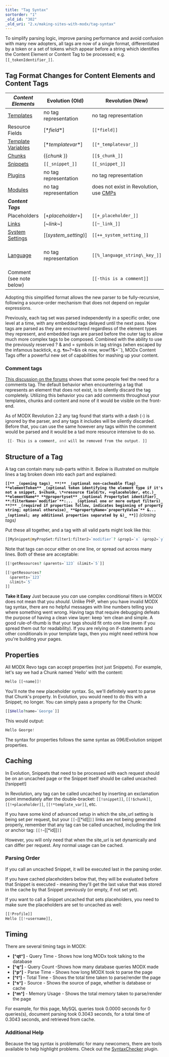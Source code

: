 ```yaml
---
title: "Tag Syntax"
sortorder: "1"
_old_id: "302"
_old_uri: "2.x/making-sites-with-modx/tag-syntax"
---
```


To simplify parsing logic, improve parsing performance and avoid confusion with many new adopters, all tags are now of a single format, differentiated by a token or a set of tokens which appear before a string which identifies the Content Element or Content Tag to be processed; e.g. `[[_tokenIdentifier_]]`.

## Tag Format Changes for Content Elements and Content Tags

| **_Content Elements_**                                                                | Evolution (Old)         | Revolution (New)                                                                                     | Example for Revolution                                                                 |
| ------------------------------------------------------------------------------------- | ----------------------- | ---------------------------------------------------------------------------------------------------- | -------------------------------------------------------------------------------------- |
| [Templates](building-sites/elements/templates "Templates")                            | no tag representation   | no tag representation                                                                                |                                                                                        |
| Resource Fields                                                                       | \[\*_field_\*\]         | `[[*field]]`                                                                                         | `[[*pagetitle]]`                                                                       |
| [Template Variables](building-sites/elements/template-variables "Template Variables") | \[\*_templatevar_\*\]   | `[[*_templatevar_]]`                                                                                 | `[[*tags]]`                                                                            |
| [Chunks](building-sites/elements/chunks "Chunks")                                     | {{_chunk_ }}            | `[[$_chunk_]]`                                                                                       | `[[$header]]`                                                                          |
| [Snippets](extending-modx/snippets "Snippets")                                        | `[[_snippet_]]`         | `[[_snippet_]]`                                                                                      | `[[getResources]]`                                                                     |
| [Plugins](extending-modx/plugins "Plugins")                                           | no tag representation   | no tag representation                                                                                |                                                                                        |
| [Modules](/evolution/1.0/developers-guide/modules "Modules")                          | no tag representation   | does not exist in Revolution, use [CMPs](extending-modx/custom-manager-pages "Custom Manager Pages") |                                                                                        |
| **_Content Tags_**                                                                    |                         |                                                                                                      |                                                                                        |
| Placeholders                                                                          | \[+_placeholder_+\]     | `[[+_placeholder_]]`                                                                                 | `[[+modx.user.id]]`                                                                    |
| [Links](building-sites/resources "Resources")                                         | \[~_link_~\]            | `[[~_link_]]`                                                                                        | `[[~`[[*id]]`? &scheme=`full`]]`                                                       |
| [System Settings](building-sites/settings "System Settings")                          | \[(_system\_setting_)\] | `[[++_system_setting_]]`                                                                             | `[[++site\_start]]`                                                                    |
| [Language](extending-modx/internationalization "Internationalization")                | no tag representation   | `[[%_language_string\_key_]]`                                                                        | `[[%LanguageStringKey? &language=`en` &namespace=`NameSpaceName` &topic=`TopicName`]]` |
| Comment (see note below)                                                              |                         | `[[-this is a comment]]`                                                                             |                                                                                        |

Adopting this simplified format allows the new parser to be fully-recursive, following a source-order mechanism that does not depend on regular expressions.

Previously, each tag set was parsed independently in a specific order, one level at a time, with any embedded tags delayed until the next pass. Now tags are parsed as they are encountered regardless of the element types they represent, and embedded tags are parsed before the outer tag to allow much more complex tags to be composed. Combined with the ability to use the previously reserved ? & and = symbols in tag strings (when escaped by the infamous backtick, e.g. `¶m=`?=&is ok now, wow!?&=``), MODx Content Tags offer a powerful new set of capabilities for mashing up your content.

### Comment tags

[This discussion on the forums](http://modxcms.com/forums/index.php/topic,49368.0.html) shows that some people feel the need for a comments tag. The default behavior when encountering a tag that represents an element that does not exist, is to silently discard the tag completely. Utilizing this behavior you can add comments throughout your templates, chunks and content and none of it would be visible on the front-end.

As of MODX Revolution 2.2 any tag found that starts with a dash (-) is ignored by the parser, and any tags it includes will be silently discarded. Before that, you can use the same however any tags within the comment would be parsed and it would be a tad more resource intensive to do so.

``` php
 [[- This is a comment, and will be removed from the output. ]]
```

## Structure of a Tag

A tag can contain many sub-parts within it. Below is illustrated on multiple lines a tag broken down into each part and explained:

**```[[** _(opening tags)_
**!** _(optional non-cacheable flag)_
**elementToken** _(optional token identifying the element type if it's not a snippet, $=chunk, \*=resource field/tv, +=placeholder, etc.)_
**elementName**
**@propertyset** _(optional PropertySet identifier)_
**:filterName=`modifier`**:... _(optional one or more output filters)_
**?** _(required if properties follow, indicates beginning of property string; optional otherwise)_
**&propertyName=`propertyValue`** &... _(optional; any additional properties separated by &)_
**]]```** _(closing tags)_

Put these all together, and a tag with all valid parts might look like this:

``` php
[[MySnippet@myPropSet:filter1:filter2=`modifier`? &prop1=`x` &prop2=`y`]]
```

Note that tags can occur either on one line, or spread out across many lines. Both of these are acceptable:

``` php
[[!getResources? &parents=`123` &limit=`5`]]

[[!getResources?
  &parents=`123`
  &limit=`5`
]]
```

**Take it Easy**
 Just because you _can_ use complex conditional filters in MODX does not mean that you _should_. Unlike PHP, when you have invalid MODX tag syntax, there are no helpful messages with line numbers telling you where something went wrong. Having tags that require debugging defeats the purpose of having a clean view layer: keep 'em clean and simple. A good rule-of-thumb is that your tags should fit onto one line (even if you spread them out for readability). If you are relying on if-statements and other conditionals in your template tags, then you might need rethink how you're building your pages.

## Properties

All MODX Revo tags can accept properties (not just Snippets). For example, let's say we had a Chunk named 'Hello' with the content:

``` php
Hello [[+name]]!
```

You'll note the new placeholder syntax. So, we'll definitely want to parse that Chunk's property. In Evolution, you would need to do this with a Snippet; no longer. You can simply pass a property for the Chunk:

``` php
[[$Hello?name=`George`]]
```

This would output:

``` php
Hello George!
```

The syntax for properties follows the same syntax as 096/Evolution snippet properties.

## Caching

In Evolution, Snippets that need to be processed with each request should be on an uncached page or the Snippet itself should be called uncached: \[!snippet!\]

In Revolution, any tag can be called uncached by inserting an exclamation point immediately after the double-bracket: `[[!snippet]]`, `[[!$chunk]]`, `[[!+placeholder]]`, `[[!*template_var]]`, etc.

If you have some kind of advanced setup in which the site\_url setting is being set per request, but your `[[~`[[*id]]`]]` links are not being generated properly, remember that any tag can be called uncached, including the link or anchor tag: `[[!~`[[*id]]`]]`

However, you will only need that when the site\_url is set dynamically and can differ per request. Any normal usage can be cached.

### Parsing Order

If you call an uncached Snippet, it will be executed last in the parsing order.

If you have cached placeholders below that, they will be evaluated before that Snippet is executed - meaning they'll get the last value that was stored in the cache by that Snippet previously (or empty, if not set yet).

If you want to call a Snippet uncached that sets placeholders, you need to make sure the placeholders are set to uncached as well:

``` php
[[!Profile]]
Hello [[!+username]],
```

## Timing

There are several timing tags in MODX:

- **\[^qt^\]** - Query Time - Shows how long MODx took talking to the database
- **\[^q^\]** - Query Count -Shows how many database queries MODX made
- **\[^p^\]** - Parse Time - Shows how long MODX took to parse the page
- **\[^t^\]** - Total Time - Shows the total time taken to parse/render the page
- **\[^s^\]** - Source - Shows the source of page, whether is database or cache
- **\[^m^\]** - Memory Usage - Shows the total memory taken to parse/render the page

For example, for this page, MySQL queries took 0.0000 seconds for 0 queries(s), document parsing took 0.3043 seconds, for a total time of 0.3043 seconds, and retrieved from cache.

### Additional Help

Because the tag syntax is problematic for many newcomers, there are tools available to help highlight problems. Check out the [SyntaxChecker](http://modx.com/extras/package/syntaxchecker) plugin.
